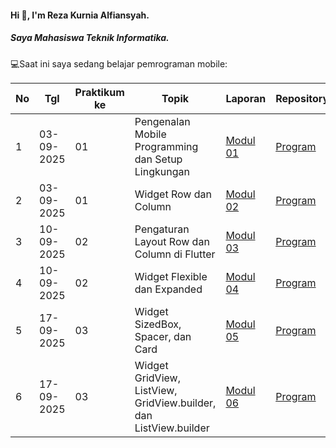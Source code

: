 #### Hi 👋, I'm Reza Kurnia Alfiansyah. 
##### Saya Mahasiswa Teknik Informatika.

💻Saat ini saya sedang belajar pemrograman mobile:

| No  | Tgl  | Praktikum ke  | Topik  | Laporan | Repository |
| ------------ | ------------ | ------------ | ------------ | ------------ | ------------ | 
|  1 | 03-09-2025  | 01  | Pengenalan Mobile Programming dan Setup Lingkungan  | [Modul 01](https://docs.google.com/document/d/1VifFkMPcs91AfsCsb-NVjxN8Zj5Zv9ud/edit?usp=drive_link&ouid=116537519588990479462&rtpof=true&sd=true) | [Program](https://github.com/4ZERRR/Modul-1/tree/main/coba) |
|  2 | 03-09-2025  | 01  | Widget Row dan Column  | [Modul 02](https://docs.google.com/document/d/1kok9oWWhVA6rZbpLKDmEQWgcmXNVyzhM/edit?usp=drive_link&ouid=116537519588990479462&rtpof=true&sd=true) | [Program](https://github.com/4ZERRR/Modul-1/tree/main/row_and_column) |
|  3 | 10-09-2025  | 02  | Pengaturan Layout Row dan Column di Flutter  | [Modul 03](https://docs.google.com/document/d/1NeLod7GySgvsGoDHUgF5f_2Tq403t97R/edit?usp=drive_link&ouid=116537519588990479462&rtpof=true&sd=true) | [Program](https://github.com/4ZERRR/Modul-1/tree/main/alignment) |
|  4 | 10-09-2025  | 02  | Widget Flexible dan Expanded  | [Modul 04](https://docs.google.com/document/d/19GOaktkFoFp82SYb0iYMpybaSMcLlI0o/edit?usp=drive_link&ouid=116537519588990479462&rtpof=true&sd=true) | [Program](https://github.com/4ZERRR/Modul-1/tree/main/modul4) |
|  5 | 17-09-2025  | 03  | Widget SizedBox, Spacer, dan Card  | [Modul 05](https://docs.google.com/document/d/1AAkiTD2HV4_R9vzwyAY2nhfIH7KAeHhR/edit?usp=drive_link&ouid=116537519588990479462&rtpof=true&sd=true) | [Program](https://github.com/4ZERRR/Modul-1/tree/main/modul5) |
|  6 | 17-09-2025  | 03  | Widget GridView, ListView, GridView.builder, dan ListView.builder  | [Modul 06](https://docs.google.com/document/d/1kDpz79V36EJTwh0n7SJ5BCtkQvt0IBpM/edit?usp=drive_link&ouid=116537519588990479462&rtpof=true&sd=true) | [Program](https://github.com/4ZERRR/Modul-1/tree/main/modul6) |
